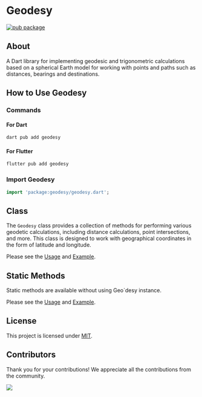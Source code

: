 # Geodesy

[![pub package](https://img.shields.io/pub/v/geodesy.svg)](https://pub.dartlang.org/packages/geodesy)

## About

A Dart library for implementing geodesic and trigonometric calculations based on a spherical Earth model for working with points and paths such as distances, bearings and destinations.

## How to Use Geodesy

### Commands

#### For Dart

```dart
dart pub add geodesy
```

#### For Flutter

```dart
flutter pub add geodesy
```

### Import Geodesy

```dart
import 'package:geodesy/geodesy.dart';
```

## Class

The `Geodesy` class provides a collection of methods for performing various geodetic calculations, including distance calculations, point intersections, and more. This class is designed to work with geographical coordinates in the form of latitude and longitude.

Please see the [Usage](doc/CLASS.md) and [Example](example/class_example.dart).

## Static Methods

Static methods are available without using Geo`desy instance.

Please see the [Usage](doc/METHODS.md) and [Example](example/static_example.dart).

## License

This project is licensed under [MIT](./LICENSE).

## Contributors

Thank you for your contributions! We appreciate all the contributions from the community.

<a href="https://github.com/wingkwong/geodesy/graphs/contributors">
  <img src="https://contrib.rocks/image?repo=wingkwong/geodesy" />
</a>